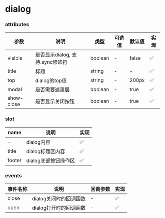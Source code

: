 # dialog

### attributes
| 参数      | 说明          | 类型      | 可选值                           | 默认值  | 实现 |
|---------- |-------------- |---------- |--------------------------------  |-------- |-------- |
| visible | 是否显示dialog, 支持.sync修饰符 | boolean | - | false | ✅ |
| title | 标题 | string | - | - | ✅ |
| top | dialog的top值 | string | - | 200px | ✅ |
| modal | 是否需要遮罩层 | boolean | - | true | ✅ |
| show-close | 是否显示关闭按钮 | boolean | - | true | ✅ |

### slot
| name | 说明 | 实现 |
|---------|--------|--------|
| - | dialog内容 | ✅ |
| title | dialog标题区内容 | ✅ |
| footer | dialog底部按钮操作区 | ✅ |


### events
| 事件名称 | 说明 | 回调参数 | 实现 |
|---------|--------|---------|-------- |
| close | dialog关闭时的回调函数 | - | ✅ |
| open | dialog打开时的回调函数 | - | ✅ |
